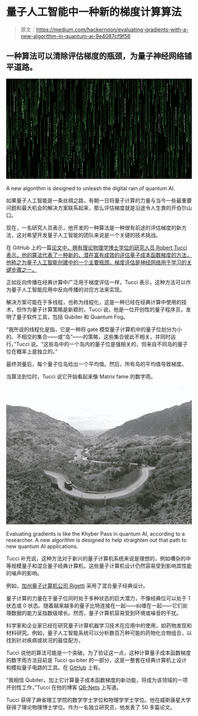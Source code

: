 # 量子人工智能中一种新的梯度计算算法

> 原文：<https://medium.com/hackernoon/evaluating-gradients-with-a-new-algorithm-in-quantum-ai-9e4087cf9f56>

## 一种算法可以清除评估梯度的瓶颈，为量子神经网络铺平道路。

![](img/4cb37c14a2697cfec568e95d1d9d596d.png)

A new algorithm is designed to unleash the digital rain of quantum AI.

如果量子人工智能是一条丝绸之路，有朝一日将量子计算的力量与当今一些最重要问题和最大机会的解决方案联系起来，那么评估梯度就是沿途令人生畏的开伯尔山口。

现在，一名研究人员表示，他开发的一种算法是一种很有前途的评估梯度的新方法，这对希望开发量子人工智能的团队来说是一个关键的技术挑战。

在 GitHub 上的一篇[论文中，拥有理论物理学博士学位的研究人员 Robert Tucci 表示，他的算法代表了一种新的、潜在富有成效的评估量子成本函数梯度的方法，他称之为量子人工智能创建中的一个主要瓶颈。梯度评估是神经网络用于学习的关键步骤之一。](https://github.com/artiste-qb-net/qubiter/raw/master/adv_applications/threaded_grad.pdf)

正如反向传播在经典计算中广泛用于梯度评估一样，Tucci 表示，这种方法可以作为量子人工智能应用中反向传播的对应方法来实现。

解决方案可能在于多线程，也称为线程化，这是一种已经在经典计算中使用的技术，但作为量子计算策略是新颖的，Tucci 说，他是一位开创性的量子程序员，发明了量子软件工具，包括 Qubiter 和 Quantum Fog。

“我所说的线程化是指，它是一种将 gate 模型量子计算机中的量子位划分为小的、不相交的集合——或“岛”——的策略，这些集合彼此不相关，并同时运行，”Tucci 说。“这些岛中的一个岛内的量子位是强相关的，但来自不同岛的量子位在概率上是独立的。”

最终测量后，每个量子位岛给出一个平均值。然后，所有岛的平均值导致梯度。

当算法到位时，Tucci 说它开始看起来像 Matrix fame 的数字雨。

![](img/70241c0fc9a85e22333eafce199f1c97.png)

Evaluating gradients is like the Khyber Pass in quantum AI, according to a researcher. A new algorithm is designed to help straighten out that path to new quantum AI applications.

Tucci 补充说，这种方法对于新兴的量子计算机系统来说是理想的，例如嘈杂的中等规模量子和混合量子经典计算机，这些量子计算机设计仍然容易受到影响其性能的噪声的影响。

例如，[加州量子计算机公司 Rigetti](https://www.rigetti.com/) 采用了混合量子经典设计。

量子计算的力量在于量子位同时处于多种状态的巨大潜力，不像经典位可以处于 1 状态或 0 状态。随着越来越多的量子比特连接在一起——纠缠在一起——它们处理数据的能力呈指数级增长。然而，量子计算机容易受到环境或噪音的干扰。

科学家和企业家已经在研究量子计算机器学习技术在应用中的使用，如药物发现和材料研究。例如，量子人工智能系统可以分析数百万种可能的药物化合物组合，以找到针对疾病或状况的最佳配方。

Tucci 说他的算法可能是一个突破。为了验证这一点，这种计算量子成本函数梯度的数字雨方法目前是 Tucci qu biter 的一部分，这是一整套在经典计算机上设计和模拟量子电路的工具。在 [GitHub](https://github.com/artiste-qb-net/qubiter) 上有。

“我相信 Qubiter，加上它计算量子成本函数梯度的新功能，将成为该领域的一项开创性工作，”Tucci 在他的博客 [QB-Nets](https://qbnets.wordpress.com/) 上写道。

Tucci 获得了麻省理工学院的数学学士学位和物理学学士学位。他在威斯康星大学获得了理论物理博士学位。作为一名独立研究员，他发表了 50 多篇论文。